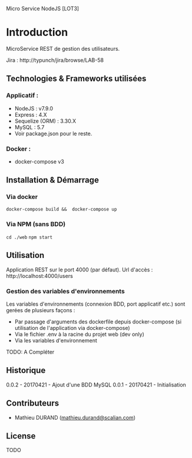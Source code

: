 Micro Service NodeJS [LOT3]

# Introduction

MicroService REST de gestion des utilisateurs.

Jira : http://typunch/jira/browse/LAB-58

## Technologies & Frameworks utilisées

### Applicatif :

- NodeJS : v7.9.0
- Express : 4.X
- Sequelize (ORM) : 3.30.X
- MySQL : 5.7
- Voir package.json pour le reste.


### Docker :
 
 - docker-compose v3

## Installation & Démarrage

### Via docker
``` docker-compose build &&  docker-compose up ``` 
### Via NPM (sans BDD)
``` cd ./web ```
``` npm start ```

## Utilisation

Application REST sur le port 4000 (par défaut).
Url d'accès : http://localhost:4000/users

### Gestion des variables d'environnements
Les variables d'environnements (connexion BDD, port applicatif etc.) sont gerées de plusieurs façons :
* Par passage d'arguments des dockerfile depuis docker-compose (si utilisation de l'application via docker-compose)
* Via le fichier .env à la racine du projet web (dev only)
* Via les variables d'environnement

TODO: A Compléter

## Historique
0.0.2 - 20170421 - Ajout d'une BDD MySQL
0.0.1 - 20170421 - Initialisation

## Contributeurs
      
- Mathieu DURAND (mathieu.durand@scalian.com)
        
## License

TODO